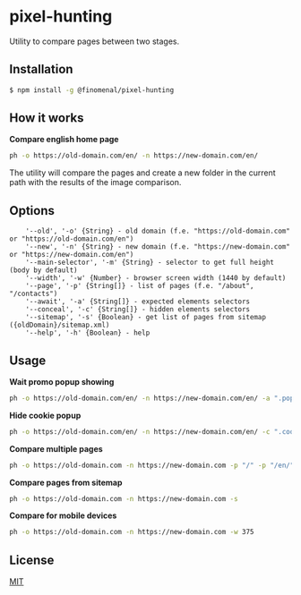 # pixel-hunting
Utility to compare pages between two stages.

## Installation
```bash
$ npm install -g @finomenal/pixel-hunting
```

## How it works

**Compare english home page**
```bash
ph -o https://old-domain.com/en/ -n https://new-domain.com/en/
```
The utility will compare the pages and create a new folder in the current path with the results of the image comparison.

## Options

```
    '--old', '-o' {String} - old domain (f.e. "https://old-domain.com" or "https://old-domain.com/en")
    '--new', '-n' {String} - new domain (f.e. "https://new-domain.com" or "https://new-domain.com/en")
    '--main-selector', '-m' {String} - selector to get full height (body by default)
    '--width', '-w' {Number} - browser screen width (1440 by default)
    '--page', '-p' {String[]} - list of pages (f.e. "/about", "/contacts")
    '--await', '-a' {String[]} - expected elements selectors
    '--conceal', '-c' {String[]} - hidden elements selectors
    '--sitemap', '-s' {Boolean} - get list of pages from sitemap ({oldDomain}/sitemap.xml)
    '--help', '-h' {Boolean} - help
```

## Usage

**Wait promo popup showing**
```bash
ph -o https://old-domain.com/en/ -n https://new-domain.com/en/ -a ".popup-promo"
```

**Hide cookie popup**
```bash
ph -o https://old-domain.com/en/ -n https://new-domain.com/en/ -c ".cookie-popup"
```

**Compare multiple pages**
```bash
ph -o https://old-domain.com -n https://new-domain.com -p "/" -p "/en/" -p "/de/"
```

**Compare pages from sitemap**
```bash
ph -o https://old-domain.com -n https://new-domain.com -s
```

**Compare for mobile devices**
```bash
ph -o https://old-domain.com -n https://new-domain.com -w 375
```

## License

[MIT](https://github.com/finomenal/pixel-hunting/blob/main/LICENSE)